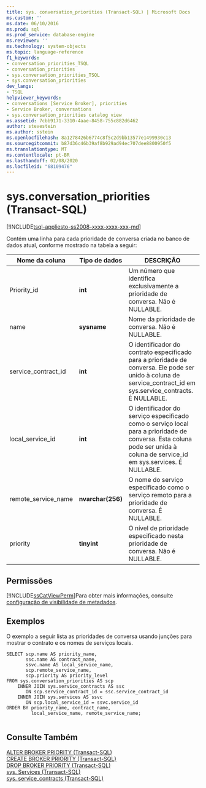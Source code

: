 ```yaml
---
title: sys. conversation_priorities (Transact-SQL) | Microsoft Docs
ms.custom: ''
ms.date: 06/10/2016
ms.prod: sql
ms.prod_service: database-engine
ms.reviewer: ''
ms.technology: system-objects
ms.topic: language-reference
f1_keywords:
- conversation_priorities_TSQL
- conversation_priorities
- sys.conversation_priorities_TSQL
- sys.conversation_priorities
dev_langs:
- TSQL
helpviewer_keywords:
- conversations [Service Broker], priorities
- Service Broker, conversations
- sys.conversation_priorities catalog view
ms.assetid: 7cbb9171-3310-4aae-8458-755c882d6462
author: stevestein
ms.author: sstein
ms.openlocfilehash: 8a1278426b6774c8f5c2d9bb13577e1499930c13
ms.sourcegitcommit: b87d36c46b39af8b929ad94ec707dee8800950f5
ms.translationtype: MT
ms.contentlocale: pt-BR
ms.lasthandoff: 02/08/2020
ms.locfileid: "68109476"
---
```

# <a name="sysconversation_priorities-transact-sql"></a>sys.conversation_priorities (Transact-SQL)
[!INCLUDE[tsql-appliesto-ss2008-xxxx-xxxx-xxx-md](../../includes/tsql-appliesto-ss2008-xxxx-xxxx-xxx-md.md)]

  Contém uma linha para cada prioridade de conversa criada no banco de dados atual, conforme mostrado na tabela a seguir: 
  
|Nome da coluna|Tipo de dados|DESCRIÇÃO|  
|-----------------|---------------|-----------------|  
|Priority_id|**int**|Um número que identifica exclusivamente a prioridade de conversa. Não é NULLABLE.|  
|name|**sysname**|Nome da prioridade de conversa. Não é NULLABLE.|  
|service_contract_id|**int**|O identificador do contrato especificado para a prioridade de conversa. Ele pode ser unido à coluna de service_contract_id em sys.service_contracts. É NULLABLE.|  
|local_service_id|**int**|O identificador do serviço especificado como o serviço local para a prioridade de conversa. Esta coluna pode ser unida à coluna de service_id em sys.services. É NULLABLE.|  
|remote_service_name|**nvarchar(256)**|O nome do serviço especificado como o serviço remoto para a prioridade de conversa. É NULLABLE.|  
|priority|**tinyint**|O nível de prioridade especificado nesta prioridade de conversa. Não é NULLABLE.|  
  
## <a name="permissions"></a>Permissões  
 [!INCLUDE[ssCatViewPerm](../../includes/sscatviewperm-md.md)]Para obter mais informações, consulte [configuração de visibilidade de metadados](../../relational-databases/security/metadata-visibility-configuration.md).  
  
## <a name="examples"></a>Exemplos  
 O exemplo a seguir lista as prioridades de conversa usando junções para mostrar o contrato e os nomes de serviços locais.  
  
```  
SELECT scp.name AS priority_name,  
       ssc.name AS contract_name,  
       ssvc.name AS local_service_name,  
       scp.remote_service_name,  
       scp.priority AS priority_level  
FROM sys.conversation_priorities AS scp  
    INNER JOIN sys.service_contracts AS ssc  
       ON scp.service_contract_id = ssc.service_contract_id  
    INNER JOIN sys.services AS ssvc  
       ON scp.local_service_id = ssvc.service_id  
ORDER BY priority_name, contract_name,  
         local_service_name, remote_service_name;  
  
```  
  
## <a name="see-also"></a>Consulte Também  
 [ALTER BROKER PRIORITY &#40;Transact-SQL&#41;](../../t-sql/statements/alter-broker-priority-transact-sql.md)   
 [CREATE BROKER PRIORITY &#40;Transact-SQL&#41;](../../t-sql/statements/create-broker-priority-transact-sql.md)   
 [DROP BROKER PRIORITY &#40;Transact-SQL&#41;](../../t-sql/statements/drop-broker-priority-transact-sql.md)   
 [sys. Services &#40;Transact-SQL&#41;](../../relational-databases/system-catalog-views/sys-services-transact-sql.md)   
 [sys. service_contracts &#40;Transact-SQL&#41;](../../relational-databases/system-catalog-views/sys-service-contracts-transact-sql.md)  
  
  
